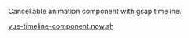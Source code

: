 Cancellable animation component with gsap timeline.

[vue-timeline-component.now.sh](https://vue-timeline-component.now.sh/)